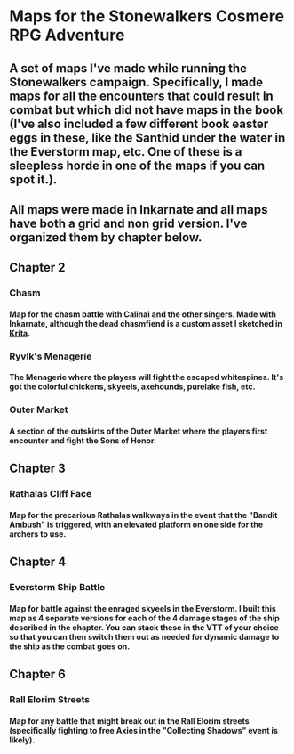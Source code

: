 # Maps for the Stonewalkers Cosmere RPG Adventure
## A set of maps I've made while running the Stonewalkers campaign. Specifically, I made maps for all the encounters that could result in combat but which did not have maps in the book (I've also included a few different book easter eggs in these, like the Santhid under the water in the Everstorm map, etc. One of these is a sleepless horde in one of the maps if you can spot it.). 

## All maps were made in Inkarnate and all maps have both a grid and non grid version. I've organized them by chapter below.

## Chapter 2

### Chasm
#### Map for the chasm battle with Calinai and the other singers. Made with Inkarnate, although the dead chasmfiend is a custom asset I sketched in [Krita](https://krita.org/en/).

### Ryvlk's Menagerie
#### The Menagerie where the players will fight the escaped whitespines. It's got the colorful chickens, skyeels, axehounds, purelake fish, etc.

### Outer Market
#### A section of the outskirts of the Outer Market where the players first encounter and fight the Sons of Honor.

## Chapter 3

### Rathalas Cliff Face
#### Map for the precarious Rathalas walkways in the event that the "Bandit Ambush" is triggered, with an elevated platform on one side for the archers to use.

## Chapter 4

### Everstorm Ship Battle
#### Map for battle against the enraged skyeels in the Everstorm. I built this map as 4 separate versions for each of the 4 damage stages of the ship described in the chapter. You can stack these in the VTT of your choice so that you can then switch them out as needed for dynamic damage to the ship as the combat goes on.

## Chapter 6

### Rall Elorim Streets
#### Map for any battle that might break out in the Rall Elorim streets (specifically fighting to free Axies in the "Collecting Shadows" event is likely).
